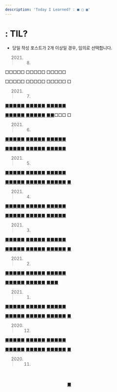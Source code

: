 ```yaml
---
description: 'Today I Learned? : ■ □ ▩'
---
```


# : TIL?

* 당일 작성 포스트가 2개 이상일 경우, 임의로 선택합니다.

> 2021. 08.

□□□□□ □□□□□ □□□□□

□□□□□ □□□□□ □□□□□ □

> 2021. 07.

[■](til_python_and_math/algorithm/programmers/level3/12914.md)[■](til_python_and_math/algorithm/programmers/level3/12946.md)[■](til_python_and_math/algorithm/programmers/level3/12907.md)[■](til_python_and_math/algorithm/programmers/level3/72413.md)[■](til_python_and_math/algorithm/programmers/level3/12938.md) [■](til_python_and_math/do_it_django+bootstrap/2.md)[■](til_python_and_math/algorithm/programmers/level3/12952.md)[■](til_python_and_math/algorithm/programmers/level3/81303.md)[■](til_python_and_math/algorithm/programmers/level1/81301.md)[■](til_python_and_math/algorithm/programmers/level2/81302.md) [■](til_python_and_math/algorithm/programmers/level3/42884.md)[■](til_python_and_math/do_it_django+bootstrap/3.md)[■](til_python_and_math/algorithm/programmers/level3/17678.md)[■](til_python_and_math/algorithm/programmers/level3/42892.md)[■](til_python_and_math/algorithm/programmers/level3/72414.md)

[■](til_python_and_math/algorithm/programmers/level3/77886.md)[■](til_python_and_math/algorithm/programmers/level1/64061.md)[■](til_python_and_math/algorithm/programmers/level3/12987.md)[■](til_python_and_math/algorithm/programmers/level2/17683.md)[■](til_python_and_math/algorithm/programmers/level2/12936.md) [■](til_python_and_math/algorithm/programmers/level2/17684.md)[■](til_python_and_math/algorithm/programmers/level3/12979.md)[■](til_python_and_math/algorithm/programmers/level2/72412.md)[■](til_python_and_math/do_it_django+bootstrap/5.md)[■](til_python_and_math/do_it_django+bootstrap/6.md) [■](til_python_and_math/do_it_django+bootstrap/6.md)[■](til_python_and_math/algorithm/programmers/level3/60062.md)□□□ □

> 2021. 06.

[■](https://sangmandu.gitbook.io/til/2021/jun/1)[■](https://sangmandu.gitbook.io/til/2021/jun/2)[■](https://sangmandu.gitbook.io/til/2021/jun/3)[■](https://sangmandu.gitbook.io/til/2021/jun/4)[■](https://sangmandu.gitbook.io/til/2021/jun/5) [■](https://sangmandu.gitbook.io/til/2021/jun/6)[■](https://sangmandu.gitbook.io/til/2021/jun/7)[■](https://sangmandu.gitbook.io/til/2021/jun/8)[■](https://sangmandu.gitbook.io/til/2021/jun/9)[■](https://sangmandu.gitbook.io/til/2021/jun/10) [■](https://sangmandu.gitbook.io/til/2021/jun/11)[■](https://sangmandu.gitbook.io/til/2021/jun/12)[■](https://sangmandu.gitbook.io/til/2021/jun/13)[■](https://sangmandu.gitbook.io/til/2021/jun/14)[■](https://sangmandu.gitbook.io/til/2021/jun/15)

[■](https://sangmandu.gitbook.io/til/2021/jun/16)[■](https://sangmandu.gitbook.io/til/2021/jun/17)[■](https://sangmandu.gitbook.io/til/2021/jun/18)[■](https://sangmandu.gitbook.io/til/2021/jun/19)[■](https://sangmandu.gitbook.io/til/2021/jun/20) [■](https://sangmandu.gitbook.io/til/2021/jun/21)[■](https://sangmandu.gitbook.io/til/2021/jun/22)[■](https://sangmandu.gitbook.io/til/2021/jun/23)[■](https://sangmandu.gitbook.io/til/2021/jun/24)[■](https://sangmandu.gitbook.io/til/2021/jun/25) [■](https://sangmandu.gitbook.io/til/2021/jun/26)[■](https://sangmandu.gitbook.io/til/2021/jun/27)[■](https://sangmandu.gitbook.io/til/2021/jun/28)[■](https://sangmandu.gitbook.io/til/2021/jun/29)[■](https://sangmandu.gitbook.io/til/2021/jun/30)

> 2021. 05.

[■](https://sangmandu.gitbook.io/til/2021/may/1)[■](https://sangmandu.gitbook.io/til/2021/may/2)[■](https://sangmandu.gitbook.io/til/2021/may/3)[■](https://sangmandu.gitbook.io/til/2021/may/4)[■](https://sangmandu.gitbook.io/til/2021/may/5) [■](https://sangmandu.gitbook.io/til/2021/may/6)[■](https://sangmandu.gitbook.io/til/2021/may/7)[■](https://sangmandu.gitbook.io/til/2021/may/8)[■](https://sangmandu.gitbook.io/til/2021/may/9)[■](https://sangmandu.gitbook.io/til/2021/may/10) [■](https://sangmandu.gitbook.io/til/2021/may/11)[■](https://sangmandu.gitbook.io/til/2021/may/12)[■](https://sangmandu.gitbook.io/til/2021/may/13)[■](https://sangmandu.gitbook.io/til/2021/may/14)[■](https://sangmandu.gitbook.io/til/2021/may/15)

[■](https://sangmandu.gitbook.io/til/2021/may/16)[■](https://sangmandu.gitbook.io/til/2021/may/17)[■](https://sangmandu.gitbook.io/til/2021/may/18)[■](https://sangmandu.gitbook.io/til/2021/may/19)[■](https://sangmandu.gitbook.io/til/2021/may/20) [■](https://sangmandu.gitbook.io/til/2021/may/21)[■](https://sangmandu.gitbook.io/til/2021/may/22)[■](https://sangmandu.gitbook.io/til/2021/may/23)[■](https://sangmandu.gitbook.io/til/2021/may/24)[■](https://sangmandu.gitbook.io/til/2021/may/25) [■](https://sangmandu.gitbook.io/til/2021/may/26)[■](https://sangmandu.gitbook.io/til/2021/may/27)[■](https://sangmandu.gitbook.io/til/2021/may/28)[■](https://sangmandu.gitbook.io/til/2021/may/29)[■](https://sangmandu.gitbook.io/til/2021/may/30) [■](https://sangmandu.gitbook.io/til/2021/may/31)

> 2021. 04.

[■](https://sangmandu.gitbook.io/til/2021/apr/1)[■](https://sangmandu.gitbook.io/til/2021/apr/2)[■](https://sangmandu.gitbook.io/til/2021/apr/3)[■](https://sangmandu.gitbook.io/til/2021/apr/4)[■](https://sangmandu.gitbook.io/til/2021/apr/5) [■](https://sangmandu.gitbook.io/til/2021/apr/6)[■](https://sangmandu.gitbook.io/til/2021/apr/7)[■](https://sangmandu.gitbook.io/til/2021/apr/8)[■](https://sangmandu.gitbook.io/til/2021/apr/9)[■](https://sangmandu.gitbook.io/til/2021/apr/10) [■](https://sangmandu.gitbook.io/til/2021/apr/11)[■](https://sangmandu.gitbook.io/til/2021/apr/12)[■](https://sangmandu.gitbook.io/til/2021/apr/13)[■](https://sangmandu.gitbook.io/til/2021/apr/14)[■](https://sangmandu.gitbook.io/til/2021/apr/15)

[■](https://sangmandu.gitbook.io/til/2021/apr/16)[■](https://sangmandu.gitbook.io/til/2021/apr/17)[■](https://sangmandu.gitbook.io/til/2021/apr/18)[■](https://sangmandu.gitbook.io/til/2021/apr/19)[■](https://sangmandu.gitbook.io/til/2021/apr/20) [■](https://sangmandu.gitbook.io/til/2021/apr/21)[■](https://sangmandu.gitbook.io/til/2021/apr/22)[■](https://sangmandu.gitbook.io/til/2021/apr/23)[■](https://sangmandu.gitbook.io/til/2021/apr/24)[■](https://sangmandu.gitbook.io/til/2021/apr/25) [■](https://sangmandu.gitbook.io/til/2021/apr/26)[■](https://sangmandu.gitbook.io/til/2021/apr/27)[■](https://sangmandu.gitbook.io/til/2021/apr/28)[■](https://sangmandu.gitbook.io/til/2021/apr/29)[■](https://sangmandu.gitbook.io/til/2021/apr/30)

> 2021. 03.

[■](https://sangmandu.gitbook.io/til/2021/mar/1)[■](https://sangmandu.gitbook.io/til/2021/mar/2)[■](https://sangmandu.gitbook.io/til/2021/mar/3)[■](https://sangmandu.gitbook.io/til/2021/mar/4)[■](https://sangmandu.gitbook.io/til/2021/mar/5) [■](https://sangmandu.gitbook.io/til/2021/mar/6)[■](https://sangmandu.gitbook.io/til/2021/mar/7)[■](https://sangmandu.gitbook.io/til/2021/mar/8)[■](https://sangmandu.gitbook.io/til/2021/mar/9)[■](https://sangmandu.gitbook.io/til/2021/mar/10) [■](https://sangmandu.gitbook.io/til/2021/mar/11)[■](https://sangmandu.gitbook.io/til/2021/mar/12)[■](https://sangmandu.gitbook.io/til/2021/mar/13)[■](https://sangmandu.gitbook.io/til/2021/mar/14)[■](https://sangmandu.gitbook.io/til/2021/mar/15)

[■](https://sangmandu.gitbook.io/til/2021/mar/16)[■](https://sangmandu.gitbook.io/til/2021/mar/17)[■](https://sangmandu.gitbook.io/til/2021/mar/18)[■](https://sangmandu.gitbook.io/til/2021/mar/19)[■](https://sangmandu.gitbook.io/til/2021/mar/20) [■](https://sangmandu.gitbook.io/til/2021/mar/21)[■](https://sangmandu.gitbook.io/til/2021/mar/22)[■](https://sangmandu.gitbook.io/til/2021/mar/23)[■](https://sangmandu.gitbook.io/til/2021/mar/24)[■](https://sangmandu.gitbook.io/til/2021/mar/25) [■](https://sangmandu.gitbook.io/til/2021/mar/26)[■](https://sangmandu.gitbook.io/til/2021/mar/27)[■](https://sangmandu.gitbook.io/til/2021/mar/28)[■](https://sangmandu.gitbook.io/til/2021/mar/29)[■](https://sangmandu.gitbook.io/til/2021/mar/30) [■](https://sangmandu.gitbook.io/til/2021/mar/31)

> 2021. 02.

[■](https://sangmandu.gitbook.io/til/2021/feb/1)[■](https://sangmandu.gitbook.io/til/2021/feb/2)[■](https://sangmandu.gitbook.io/til/2021/feb/3)[■](https://sangmandu.gitbook.io/til/2021/feb/4)[■](https://sangmandu.gitbook.io/til/2021/feb/5) [■](https://sangmandu.gitbook.io/til/2021/feb/6)[■](https://sangmandu.gitbook.io/til/2021/feb/7)[■](https://sangmandu.gitbook.io/til/2021/feb/8)[■](https://sangmandu.gitbook.io/til/2021/feb/9)[■](https://sangmandu.gitbook.io/til/2021/feb/10) [■](https://sangmandu.gitbook.io/til/2021/feb/11)[■](https://sangmandu.gitbook.io/til/2021/feb/12)[■](https://sangmandu.gitbook.io/til/2021/feb/13)[■](https://sangmandu.gitbook.io/til/2021/feb/14)[■](https://sangmandu.gitbook.io/til/2021/feb/15)

[■](https://sangmandu.gitbook.io/til/2021/feb/16)[■](https://sangmandu.gitbook.io/til/2021/feb/17)[■](https://sangmandu.gitbook.io/til/2021/feb/18)[■](https://sangmandu.gitbook.io/til/2021/feb/19)[■](https://sangmandu.gitbook.io/til/2021/feb/20) [■](https://sangmandu.gitbook.io/til/2021/feb/21)[■](https://sangmandu.gitbook.io/til/2021/feb/22)[■](https://sangmandu.gitbook.io/til/2021/feb/23)[■](https://sangmandu.gitbook.io/til/2021/feb/24)[■](https://sangmandu.gitbook.io/til/2021/feb/25) [■](https://sangmandu.gitbook.io/til/2021/feb/26)[■](https://sangmandu.gitbook.io/til/2021/feb/27)[■](https://sangmandu.gitbook.io/til/2021/feb/28)

> 2021. 01.

[■](https://sangmandu.gitbook.io/til/2021/jan/1)[■](https://sangmandu.gitbook.io/til/2021/jan/2)[■](https://sangmandu.gitbook.io/til/2021/jan/3)[■](https://sangmandu.gitbook.io/til/2021/jan/4)[■](https://sangmandu.gitbook.io/til/2021/jan/5) [■](https://sangmandu.gitbook.io/til/2021/jan/6)[■](https://sangmandu.gitbook.io/til/2021/jan/7)[■](https://sangmandu.gitbook.io/til/2021/jan/8)[■](https://sangmandu.gitbook.io/til/2021/jan/9)[■](https://sangmandu.gitbook.io/til/2021/jan/10) [■](https://sangmandu.gitbook.io/til/2021/jan/11)[■](https://sangmandu.gitbook.io/til/2021/jan/12)[■](https://sangmandu.gitbook.io/til/2021/jan/13)[■](https://sangmandu.gitbook.io/til/2021/jan/14)[■](https://sangmandu.gitbook.io/til/2021/jan/15)

[■](https://sangmandu.gitbook.io/til/2021/jan/16)[■](https://sangmandu.gitbook.io/til/2021/jan/17)[■](https://sangmandu.gitbook.io/til/2021/jan/18)[■](https://sangmandu.gitbook.io/til/2021/jan/19)[■](https://sangmandu.gitbook.io/til/2021/jan/20) [■](https://sangmandu.gitbook.io/til/2021/jan/21)[■](https://sangmandu.gitbook.io/til/2021/jan/22)[■](https://sangmandu.gitbook.io/til/2021/jan/23)[■](https://sangmandu.gitbook.io/til/2021/jan/24)[■](https://sangmandu.gitbook.io/til/2021/jan/25) [■](https://sangmandu.gitbook.io/til/2021/jan/26)[■](https://sangmandu.gitbook.io/til/2021/jan/27)[■](https://sangmandu.gitbook.io/til/2021/jan/28)[■](https://sangmandu.gitbook.io/til/2021/jan/29)[■](https://sangmandu.gitbook.io/til/2021/jan/30) [■](https://sangmandu.gitbook.io/til/2021/jan/31)

> 2020. 12.

[■](https://sangmandu.gitbook.io/til/2020/dec/1)[■](https://sangmandu.gitbook.io/til/2020/dec/2)[■](https://sangmandu.gitbook.io/til/2020/dec/3)[■](https://sangmandu.gitbook.io/til/2020/dec/4)[■](https://sangmandu.gitbook.io/til/2020/dec/5) [■](https://sangmandu.gitbook.io/til/2020/dec/6)[■](https://sangmandu.gitbook.io/til/2020/dec/7)[■](https://sangmandu.gitbook.io/til/2020/dec/8)[■](https://sangmandu.gitbook.io/til/2020/dec/9)[■](https://sangmandu.gitbook.io/til/2020/dec/10) [■](https://sangmandu.gitbook.io/til/2020/dec/11)[■](https://sangmandu.gitbook.io/til/2020/dec/12)[■](https://sangmandu.gitbook.io/til/2020/dec/13)[■](https://sangmandu.gitbook.io/til/2020/dec/14)[■](https://sangmandu.gitbook.io/til/2020/dec/15)

[■](https://sangmandu.gitbook.io/til/2020/dec/16)[■](https://sangmandu.gitbook.io/til/2020/dec/17)[■](https://sangmandu.gitbook.io/til/2020/dec/18)[■](https://sangmandu.gitbook.io/til/2020/dec/19)[■](https://sangmandu.gitbook.io/til/2020/dec/20) [■](https://sangmandu.gitbook.io/til/2020/dec/21)[■](https://sangmandu.gitbook.io/til/2020/dec/22)[■](https://sangmandu.gitbook.io/til/2020/dec/23)[■](https://sangmandu.gitbook.io/til/2020/dec/24)[■](https://sangmandu.gitbook.io/til/2020/dec/25) [■](https://sangmandu.gitbook.io/til/2020/dec/26)[■](https://sangmandu.gitbook.io/til/2020/dec/27)[■](https://sangmandu.gitbook.io/til/2020/dec/28)[■](https://sangmandu.gitbook.io/til/2020/dec/29)[■](https://sangmandu.gitbook.io/til/2020/dec/30) [■](https://sangmandu.gitbook.io/til/2020/dec/31)

> 2020. 11.

　　　　　 　　　　　 　　　　　

　　　　　 　　　　　 　　　　[■](2020/nov/30.md)



